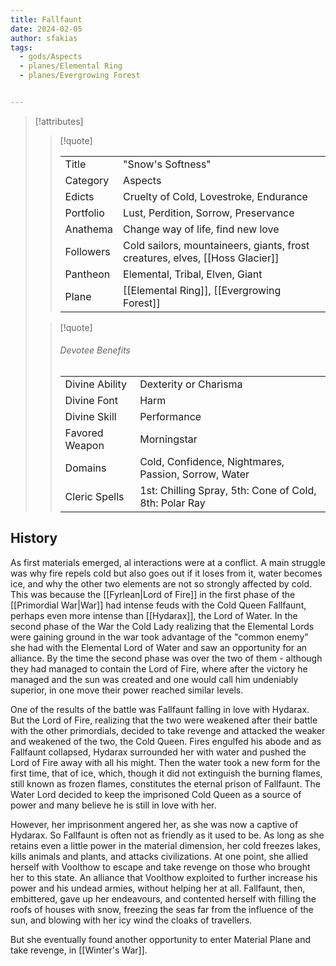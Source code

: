 ```yaml
---
title: Fallfaunt
date: 2024-02-05
author: sfakias
tags:
  - gods/Aspects
  - planes/Elemental Ring
  - planes/Evergrowing Forest


---
```

> [!attributes]
> 
> > [!quote]
> >
> > | | |
> > | --- | --- |
> > | Title | "Snow's Softness" |
> > | Category | Aspects |
> > | Edicts | Cruelty of Cold, Lovestroke, Endurance |
> > | Portfolio | Lust, Perdition, Sorrow, Preservance |
> > | Anathema | Change way of life, find new love |
> > | Followers | Cold sailors, mountaineers, giants, frost creatures, elves, [[Hoss Glacier]] |
> > | Pantheon | Elemental, Tribal, Elven, Giant |
> > | Plane | [[Elemental Ring]], [[Evergrowing Forest]] |
>
> > [!quote]
> > 
> > ###### Devotee Benefits
> > | | |
> > | --- | --- |
> > | Divine Ability | Dexterity or Charisma |
> > | Divine Font | Harm |
> > | Divine Skill | Performance |
> > | Favored Weapon | Morningstar |
> > | Domains | Cold, Confidence, Nightmares, Passion, Sorrow, Water |
> > | Cleric Spells | 1st: Chilling Spray, 5th: Cone of Cold, 8th: Polar Ray |

## History

As first materials emerged, al interactions were at a conflict. A main struggle was why fire repels cold but also goes out if it loses from it, water becomes ice, and why the other two elements are not so strongly affected by cold. This was because the [[Fyrlean|Lord of Fire]] in the first phase of the [[Primordial War|War]] had intense feuds with the Cold Queen Fallfaunt, perhaps even more intense than [[Hydarax]], the Lord of Water.
In the second phase of the War the Cold Lady realizing that the Elemental Lords were gaining ground in the war took advantage of the "common enemy" she had with the Elemental Lord of Water and saw an opportunity for an alliance. By the time the second phase was over the two of them - although they had managed to contain the Lord of Fire, where after the victory he managed and the sun was created and one would call him undeniably superior, in one move their power reached similar levels.

One of the results of the battle was Fallfaunt falling in love with Hydarax. But the Lord of Fire, realizing that the two were weakened after their battle with the other primordials, decided to take revenge and attacked the weaker and weakened of the two, the Cold Queen. Fires engulfed his abode and as Fallfaunt collapsed, Hydarax surrounded her with water and pushed the Lord of Fire away with all his might. Then the water took a new form for the first time, that of ice, which, though it did not extinguish the burning flames, still known as frozen flames, constitutes the eternal prison of Fallfaunt. The Water Lord decided to keep the imprisoned Cold Queen as a source of power and many believe he is still in love with her.

However, her imprisonment angered her, as she was now a captive of Hydarax. So Fallfaunt is often not as friendly as it used to be. As long as she retains even a little power in the material dimension, her cold freezes lakes, kills animals and plants, and attacks civilizations. At one point, she allied herself with Voolthow to escape and take revenge on those who brought her to this state. An alliance that Voolthow exploited to further increase his power and his undead armies, without helping her at all. Fallfaunt, then, embittered, gave up her endeavours, and contented herself with filling the roofs of houses with snow, freezing the seas far from the influence of the sun, and blowing with her icy wind the cloaks of travellers.

But she eventually found another opportunity to enter Material Plane and take revenge, in [[Winter's War]].